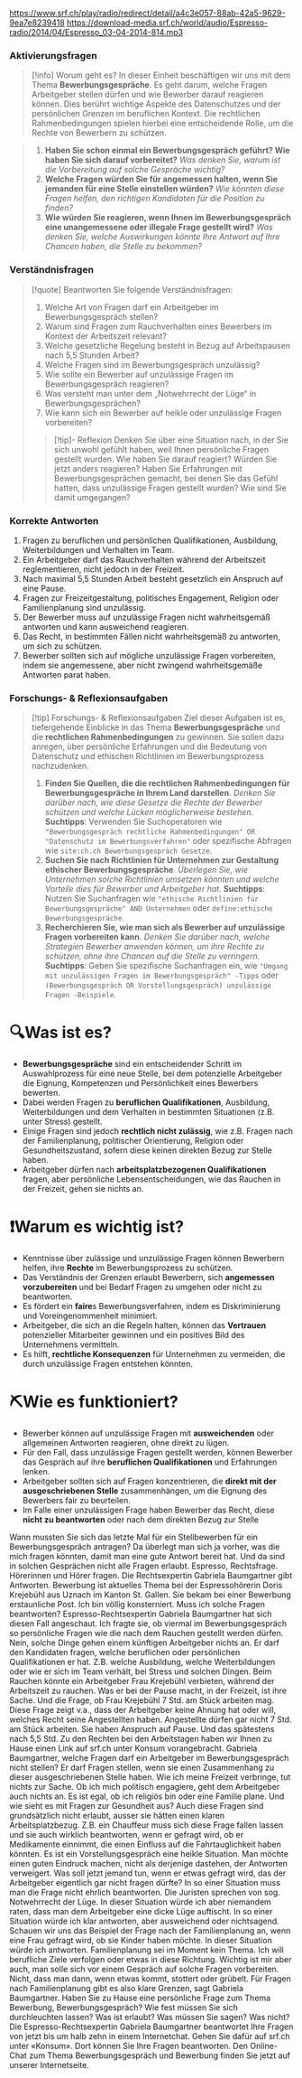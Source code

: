 https://www.srf.ch/play/radio/redirect/detail/a4c3e057-88ab-42a5-9629-9ea7e8239418
https://download-media.srf.ch/world/audio/Espresso-radio/2014/04/Espresso_03-04-2014-814.mp3

### Aktivierungsfragen

> [!info] Worum geht es? 
> In dieser Einheit beschäftigen wir uns mit dem Thema **Bewerbungsgespräche**. Es geht darum, welche Fragen Arbeitgeber stellen dürfen und wie Bewerber darauf reagieren können. Dies berührt wichtige Aspekte des Datenschutzes und der persönlichen Grenzen im beruflichen Kontext. Die rechtlichen Rahmenbedingungen spielen hierbei eine entscheidende Rolle, um die Rechte von Bewerbern zu schützen.


> 1. **Haben Sie schon einmal ein Bewerbungsgespräch geführt? Wie haben Sie sich darauf vorbereitet?** _Was denken Sie, warum ist die Vorbereitung auf solche Gespräche wichtig?_
> 2. **Welche Fragen würden Sie für angemessen halten, wenn Sie jemanden für eine Stelle einstellen würden?** _Wie könnten diese Fragen helfen, den richtigen Kandidaten für die Position zu finden?_
> 3. **Wie würden Sie reagieren, wenn Ihnen im Bewerbungsgespräch eine unangemessene oder illegale Frage gestellt wird?** _Was denken Sie, welche Auswirkungen könnte Ihre Antwort auf Ihre Chancen haben, die Stelle zu bekommen?_

### Verständnisfragen

> [!quote] Beantworten Sie folgende Verständnisfragen:
> 
> 1. Welche Art von Fragen darf ein Arbeitgeber im Bewerbungsgespräch stellen?
> 2. Warum sind Fragen zum Rauchverhalten eines Bewerbers im Kontext der Arbeitszeit relevant?
> 3. Welche gesetzliche Regelung besteht in Bezug auf Arbeitspausen nach 5,5 Stunden Arbeit?
> 4. Welche Fragen sind im Bewerbungsgespräch unzulässig?
> 5. Wie sollte ein Bewerber auf unzulässige Fragen im Bewerbungsgespräch reagieren?
> 6. Was versteht man unter dem „Notwehrrecht der Lüge“ in Bewerbungsgesprächen?
> 7. Wie kann sich ein Bewerber auf heikle oder unzulässige Fragen vorbereiten?
> 
> > [!tip]- Reflexion Denken Sie über eine Situation nach, in der Sie sich unwohl gefühlt haben, weil Ihnen persönliche Fragen gestellt wurden. Wie haben Sie darauf reagiert? Würden Sie jetzt anders reagieren? Haben Sie Erfahrungen mit Bewerbungsgesprächen gemacht, bei denen Sie das Gefühl hatten, dass unzulässige Fragen gestellt wurden? Wie sind Sie damit umgegangen?

### Korrekte Antworten

1. Fragen zu beruflichen und persönlichen Qualifikationen, Ausbildung, Weiterbildungen und Verhalten im Team.
2. Ein Arbeitgeber darf das Rauchverhalten während der Arbeitszeit reglementieren, nicht jedoch in der Freizeit.
3. Nach maximal 5,5 Stunden Arbeit besteht gesetzlich ein Anspruch auf eine Pause.
4. Fragen zur Freizeitgestaltung, politisches Engagement, Religion oder Familienplanung sind unzulässig.
5. Der Bewerber muss auf unzulässige Fragen nicht wahrheitsgemäß antworten und kann ausweichend reagieren.
6. Das Recht, in bestimmten Fällen nicht wahrheitsgemäß zu antworten, um sich zu schützen.
7. Bewerber sollten sich auf mögliche unzulässige Fragen vorbereiten, indem sie angemessene, aber nicht zwingend wahrheitsgemäße Antworten parat haben.

### Forschungs- & Reflexionsaufgaben

> [!tip] Forschungs- & Reflexionsaufgaben Ziel dieser Aufgaben ist es, tiefergehende Einblicke in das Thema **Bewerbungsgespräche** und die **rechtlichen Rahmenbedingungen** zu gewinnen. Sie sollen dazu anregen, über persönliche Erfahrungen und die Bedeutung von Datenschutz und ethischen Richtlinien im Bewerbungsprozess nachzudenken.
> 
> 1. **Finden Sie Quellen, die die rechtlichen Rahmenbedingungen für Bewerbungsgespräche in Ihrem Land darstellen**. _Denken Sie darüber nach, wie diese Gesetze die Rechte der Bewerber schützen und welche Lücken möglicherweise bestehen_. **Suchtipps**: Verwenden Sie Suchoperatoren wie `"Bewerbungsgespräch rechtliche Rahmenbedingungen" OR "Datenschutz im Bewerbungsverfahren"` oder spezifische Abfragen wie `site:ch.ch Bewerbungsgespräch Gesetze`.
> 2. **Suchen Sie nach Richtlinien für Unternehmen zur Gestaltung ethischer Bewerbungsgespräche**. _Überlegen Sie, wie Unternehmen solche Richtlinien umsetzen könnten und welche Vorteile dies für Bewerber und Arbeitgeber hat_. **Suchtipps**: Nutzen Sie Suchanfragen wie `"ethische Richtlinien für Bewerbungsgespräche" AND Unternehmen` oder `define:ethische Bewerbungsgespräche`.
> 3. **Recherchieren Sie, wie man sich als Bewerber auf unzulässige Fragen vorbereiten kann**. _Denken Sie darüber nach, welche Strategien Bewerber anwenden können, um ihre Rechte zu schützen, ohne ihre Chancen auf die Stelle zu verringern_. **Suchtipps**: Geben Sie spezifische Suchanfragen ein, wie `"Umgang mit unzulässigen Fragen im Bewerbungsgespräch" -Tipps` oder `(Bewerbungsgespräch OR Vorstellungsgespräch) unzulässige Fragen -Beispiele`.

# 🔍Was ist es?

- **Bewerbungsgespräche** sind ein entscheidender Schritt im Auswahlprozess für eine neue Stelle, bei dem potenzielle Arbeitgeber die Eignung, Kompetenzen und Persönlichkeit eines Bewerbers bewerten.
- Dabei werden Fragen zu **beruflichen Qualifikationen**, Ausbildung, Weiterbildungen und dem Verhalten in bestimmten Situationen (z.B. unter Stress) gestellt.
- Einige Fragen sind jedoch **rechtlich nicht zulässig**, wie z.B. Fragen nach der Familienplanung, politischer Orientierung, Religion oder Gesundheitszustand, sofern diese keinen direkten Bezug zur Stelle haben.
- Arbeitgeber dürfen nach **arbeitsplatzbezogenen Qualifikationen** fragen, aber persönliche Lebensentscheidungen, wie das Rauchen in der Freizeit, gehen sie nichts an.

# ❗Warum es wichtig ist?

- Kenntnisse über zulässige und unzulässige Fragen können Bewerbern helfen, ihre **Rechte** im Bewerbungsprozess zu schützen.
- Das Verständnis der Grenzen erlaubt Bewerbern, sich **angemessen vorzubereiten** und bei Bedarf Fragen zu umgehen oder nicht zu beantworten.
- Es fördert ein **faire**s Bewerbungsverfahren, indem es Diskriminierung und Voreingenommenheit minimiert.
- Arbeitgeber, die sich an die Regeln halten, können das **Vertrauen** potenzieller Mitarbeiter gewinnen und ein positives Bild des Unternehmens vermitteln.
- Es hilft, **rechtliche Konsequenzen** für Unternehmen zu vermeiden, die durch unzulässige Fragen entstehen könnten.

# ⛏Wie es funktioniert?

- Bewerber können auf unzulässige Fragen mit **ausweichenden** oder allgemeinen Antworten reagieren, ohne direkt zu lügen.
- Für den Fall, dass unzulässige Fragen gestellt werden, können Bewerber das Gespräch auf ihre **beruflichen Qualifikationen** und Erfahrungen lenken.
- Arbeitgeber sollten sich auf Fragen konzentrieren, die **direkt mit der ausgeschriebenen Stelle** zusammenhängen, um die Eignung des Bewerbers fair zu beurteilen.
- Im Falle einer unzulässigen Frage haben Bewerber das Recht, diese **nicht zu beantworten** oder nach dem direkten Bezug zur Stelle

Wann mussten Sie sich das letzte Mal für ein Stellbewerben für ein Bewerbungsgespräch antragen? Da überlegt man sich ja vorher, was die mich fragen könnten, damit man eine gute Antwort bereit hat. Und da sind in solchen Gesprächen nicht alle Fragen erlaubt. Espresso, Rechtsfrage. Hörerinnen und Hörer fragen. Die Rechtsexpertin Gabriela Baumgartner gibt Antworten. Bewerbung ist aktuelles Thema bei der Espressohörerin Doris Krejebühl aus Uznach im Kanton St. Gallen. Sie bekam bei einer Bewerbung erstaunliche Post. Ich bin völlig konsterniert. Muss ich solche Fragen beantworten? Espresso-Rechtsexpertin Gabriela Baumgartner hat sich diesen Fall angeschaut. Ich fragte sie, ob viermal im Bewerbungsgespräch so persönliche Fragen wie die nach dem Rauchen gestellt werden dürfen. Nein, solche Dinge gehen einem künftigen Arbeitgeber nichts an. Er darf den Kandidaten fragen, welche beruflichen oder persönlichen Qualifikationen er hat. Z.B. welche Ausbildung, welche Weiterbildungen oder wie er sich im Team verhält, bei Stress und solchen Dingen. Beim Rauchen könnte ein Arbeitgeber Frau Krejebühl verbieten, während der Arbeitszeit zu rauchen. Was er bei der Pause macht, in der Freizeit, ist ihre Sache. Und die Frage, ob Frau Krejebühl 7 Std. am Stück arbeiten mag. Diese Frage zeigt v.a., dass der Arbeitgeber keine Ahnung hat oder will, welches Recht seine Angestellten haben. Angestellte dürfen gar nicht 7 Std. am Stück arbeiten. Sie haben Anspruch auf Pause. Und das spätestens nach 5,5 Std. Zu den Rechten bei den Arbeitstagen haben wir Ihnen zu Hause einen Link auf srf.ch unter Konsum vorangebracht. Gabriela Baumgartner, welche Fragen darf ein Arbeitgeber im Bewerbungsgespräch nicht stellen? Er darf Fragen stellen, wenn sie einen Zusammenhang zu dieser ausgeschriebenen Stelle haben. Wie ich meine Freizeit verbringe, tut nichts zur Sache. Ob ich mich politisch engagiere, geht dem Arbeitgeber auch nichts an. Es ist egal, ob ich religiös bin oder eine Familie plane. Und wie sieht es mit Fragen zur Gesundheit aus? Auch diese Fragen sind grundsätzlich nicht erlaubt, ausser sie hätten einen klaren Arbeitsplatzbezug. Z.B. ein Chauffeur muss sich diese Frage fallen lassen und sie auch wirklich beantworten, wenn er gefragt wird, ob er Medikamente einnimmt, die einen Einfluss auf die Fahrtauglichkeit haben könnten. Es ist ein Vorstellungsgespräch eine heikle Situation. Man möchte einen guten Eindruck machen, nicht als derjenige dastehen, der Antworten verweigert. Was soll jetzt jemand tun, wenn er etwas gefragt wird, das der Arbeitgeber eigentlich gar nicht fragen dürfte? In so einer Situation muss man die Frage nicht ehrlich beantworten. Die Juristen sprechen von sog. Notwehrrecht der Lüge. In dieser Situation würde ich aber niemandem raten, dass man dem Arbeitgeber eine dicke Lüge auftischt. In so einer Situation würde ich klar antworten, aber ausweichend oder nichtsagend. Schauen wir uns das Beispiel der Frage nach der Familienplanung an, wenn eine Frau gefragt wird, ob sie Kinder haben möchte. In dieser Situation würde ich antworten. Familienplanung sei im Moment kein Thema. Ich will berufliche Ziele verfolgen oder etwas in diese Richtung. Wichtig ist mir aber auch, man solle sich vor einem Gespräch auf solche Fragen vorbereiten. Nicht, dass man dann, wenn etwas kommt, stottert oder grübelt. Für Fragen nach Familienplanung gibt es also klare Grenzen, sagt Gabriela Baumgartner. Haben Sie zu Hause eine persönliche Frage zum Thema Bewerbung, Bewerbungsgespräch? Wie fest müssen Sie sich durchleuchten lassen? Was ist erlaubt? Was müssen Sie sagen? Was nicht? Die Espresso-Rechtsexpertin Gabriela Baumgartner beantwortet Ihre Fragen von jetzt bis um halb zehn in einem Internetchat. Gehen Sie dafür auf srf.ch unter «Konsum». Dort können Sie Ihre Fragen beantworten. Den Online-Chat zum Thema Bewerbungsgespräch und Bewerbung finden Sie jetzt auf unserer Internetseite.